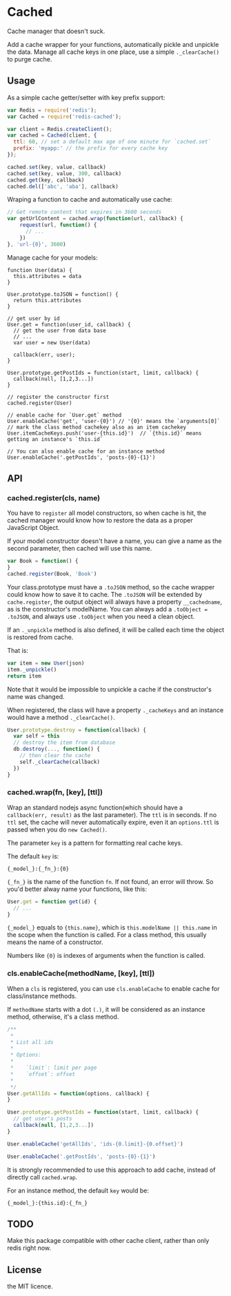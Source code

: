 # Cached

Cache manager that doesn't suck.

Add a cache wrapper for your functions, automatically pickle and unpickle the data.
Manage all cache keys in one place, use a simple `._clearCache()` to purge cache.


## Usage

As a simple cache getter/setter with key prefix support:

```javascript
var Redis = require('redis');
var Cached = require('redis-cached');

var client = Redis.createClient();
var cached = Cached(client, {
  ttl: 60, // set a default max age of one minute for `cached.set`
  prefix: 'myapp:' // the prefix for every cache key
});

cached.set(key, value, callback)
cached.set(key, value, 300, callback)
cached.get(key, callback)
cached.del(['abc', 'aba'], callback)
```

Wraping a function to cache and automatically use cache:

```javascript
// Get remote content that expires in 3600 seconds
var getUrlContent = cached.wrap(function(url, callback) {
    request(url, function() {
      // ...
    })
}, 'url-{0}', 3600)
```

Manage cache for your models:

```
function User(data) {
  this.attributes = data
}

User.prototype.toJSON = function() {
  return this.attributes
}

// get user by id
User.get = function(user_id, callback) {
  // get the user from data base
  // ...
  var user = new User(data)

  callback(err, user);
}

User.prototype.getPostIds = function(start, limit, callback) {
  callback(null, [1,2,3...])
}

// register the constructor first
cached.register(User)

// enable cache for `User.get` method
User.enableCache('get', 'user-{0}') // '{0}' means the `arguments[0]`
// mark the class method cachekey also as an item cachekey
User.itemCacheKeys.push('user-{this.id}')  // `{this.id}` means getting an instance's `this.id`

// You can also enable cache for an instance method
User.enableCache('.getPostIds', 'posts-{0}-{1}')

```

## API

### cached.register(cls, name)

You have to `register` all model constructors, so when cache is hit, the cached manager would know
how to restore the data as a proper JavaScript Object.

If your model constructor doesn't have a name, you can give a name as the second parameter,
then cached will use this name.

```javascript
var Book = function() {
}
cached.register(Book, 'Book')
```

Your class.prototype must have a `.toJSON` method, so the cache wrapper could know how to save it to cache.
The `.toJSON` will be extended by `cache.register`, the output object will always have a property `__cachedname`,
as is the constructor's modelName. You can always add a `.toObject = .toJSON`, and always use `.toObject`
when you need a clean object.


If an `._unpickle` method is also defined, it will be called each time the object is restored from cache.

That is:

```javascript
var item = new User(json)
item._unpickle()
return item
```
Note that it would be impossible to unpickle a cache if the constructor's name was changed.

When registered, the class will have a property `._cacheKeys` and an instance would have
a method `._clearCache()`.

```javascript
User.prototype.destroy = function(callback) {
  var self = this
  // destroy the item from database
  db.destroy(..., function() {
    // then clear the cache
    self._clearCache(callback)
  })
}
```

### cached.wrap(fn, [key], [ttl])

Wrap an standard nodejs async function(which should have a `callback(err, result)` as the last parameter).
The `ttl` is in seconds. If no `ttl` set, the cache will never automatically expire, even it an `options.ttl`
is passed when you do `new Cached()`.

The parameter `key` is a pattern for formatting real cache keys.

The default `key` is:

    {_model_}:{_fn_}:{0}

`{_fn_}` is the name of the function `fn`. If not found, an error will throw.
So you'd better alway name your functions, like this:

```javascript
User.get = function get(id) {
  // ...
}
```

`{_model_}` equals to `{this.name}`, which is `this.modelName || this.name` in the scope when the function is called.
For a class method, this usually means the name of a constructor.

Numbers like `{0}` is indexes of arguments when the function is called.


### cls.enableCache(methodName, [key], [ttl])

When a `cls` is registered, you can use `cls.enableCache` to enable cache for class/instance methods.

If `methodName` starts with a dot `(.)`, it will be considered as an instance method, otherwise,
it's a class method.

```javascript
/**
 *
 * List all ids
 *
 * Options:
 *
 *    `limit`: limit per page
 *    `offset`: offset 
 * 
 */
User.getAllIds = function(options, callback) {
}

User.prototype.getPostIds = function(start, limit, callback) {
  // get user's posts
  callback(null, [1,2,3...])
}

User.enableCache('getAllIds', 'ids-{0.limit}-{0.offset}')

User.enableCache('.getPostIds', 'posts-{0}-{1}')
```

It is strongly recommended to use this approach to add cache, instead of directly call `cached.wrap`.

For an instance method, the default `key` would be:

    {_model_}:{this.id}:{_fn_}


## TODO

Make this package compatible with other cache client, rather than only redis right now.


## License

the MIT licence.
